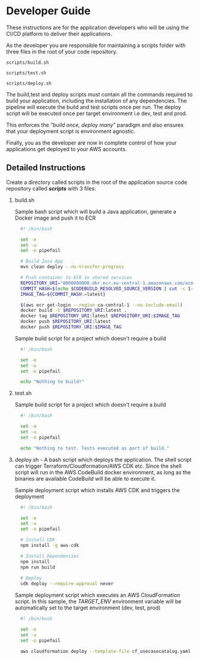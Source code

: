 # Developer Guide

These instructions are for the application developers who will be using the CI/CD platform to deliver their applications.

As the developer you are responsible for maintaining a scripts folder with three files in the root of your code repository.

```text
scripts/build.sh

scripts/test.sh

scripts/deploy.sh
```

The build,test and deploy scripts must contain all the commands required to build your application, including the installation of any dependencies. The pipeline will execute the build and test scripts once per run. The deploy script will be executed once per target environment i.e dev, test and prod.

This enforces the *"build once, deploy many"* paradigm and also ensures that your deployment script is environment agnostic.

Finally, you as the developer are now in complete control of how your applications get deployed to your AWS accounts.

## Detailed Instructions

Create a directory called scripts in the root of the application source code repository called ***scripts*** with 3 files:

1. build.sh

    Sample bash script which will build a Java application, generate a Docker image and push it to ECR

    ```bash
      #! /bin/bash

      set -e
      set -u
      set -o pipefail

      # Build Java App
      mvn clean deploy --no-transfer-progress

      # Push container to ECR in shared services
      REPOSITORY_URI="0000000000.dkr.ecr.eu-central-1.amazonaws.com/acme/roadrunner/rocket-powered-skates"
      COMMIT_HASH=$(echo $CODEBUILD_RESOLVED_SOURCE_VERSION | cut -c 1-7)
      IMAGE_TAG=${COMMIT_HASH:=latest}

      $(aws ecr get-login --region ca-central-1 --no-include-email)
      docker build -t $REPOSITORY_URI:latest .
      docker tag $REPOSITORY_URI:latest $REPOSITORY_URI:$IMAGE_TAG
      docker push $REPOSITORY_URI:latest
      docker push $REPOSITORY_URI:$IMAGE_TAG
    ```

    Sample build script for a project which doesn't require a build

    ```bash
      #! /bin/bash

      set -e
      set -u
      set -o pipefail

      echo "Nothing to build!"
    ```

1. test.sh

    Sample build script for a project which doesn't require a build

    ```bash
      #! /bin/bash

      set -e
      set -u
      set -o pipefail

      echo "Nothing to test. Tests executed as part of build."
    ```

1. deploy.sh - A bash script which deploys the application. The shell script can trigger Terraform/Cloudformation/AWS CDK etc. Since the shell script will run in the AWS CodeBuild docker environment, as long as the binaries are available CodeBuild will be able to execute it.

    Sample deployment script which installs AWS CDK and triggers the deployment

    ```bash
      #! /bin/bash

      set -e
      set -u
      set -o pipefail

      # Install CDK
      npm install -g aws-cdk

      # Install Dependencies
      npm install
      npm run build
  
      # Deploy
      cdk deploy --require-approval never
    ```

    Sample deployment script which executes an AWS CloudFormation script. In this sample, the *TARGET_ENV* environment variable will be automatically set to the target environment (dev, test, prod)

    ```bash
      #! /bin/bash

      set -e
      set -u
      set -o pipefail

      aws cloudformation deploy --template-file cf_usecasecatalog.yaml --stack-name sample-cfn-stack --no-fail-on-empty-changeset --capabilities CAPABILITY_NAMED_IAM --parameter-overrides Environment=${TARGET_ENV}
    ```
